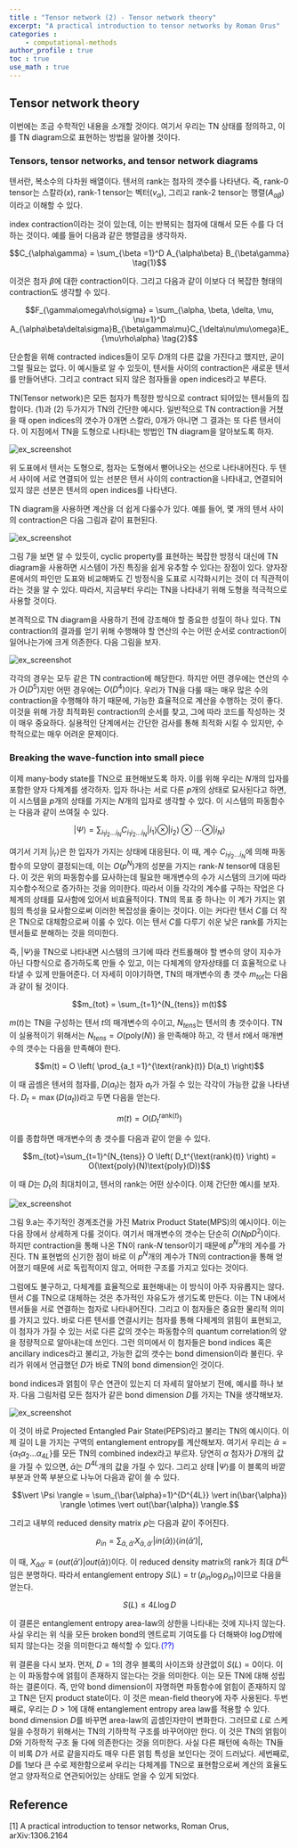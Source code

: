 ```yaml
---
title : "Tensor network (2) - Tensor network theory"
excerpt: "A practical introduction to tensor networks by Roman Orus"
categories :
    - computational-methods
author_profile : true
toc : true
use_math : true
---
```


## Tensor network theory

이번에는 조금 수학적인 내용을 소개할 것이다. 여기서 우리는 TN 상태를 정의하고, 이를 TN diagram으로 표현하는 방법을 알아볼 것이다. 

### Tensors, tensor networks, and tensor network diagrams

텐서란, 복소수의 다차원 배열이다. 텐서의 rank는 첨자의 갯수를 나타낸다. 즉, rank-$0$ tensor는 스칼라$(x)$, rank-$1$ tensor는 벡터$(v_{\alpha})$, 그리고 rank-$2$ tensor는 행렬$(A_{\alpha\beta})$이라고 이해할 수 있다.

index contraction이라는 것이 있는데, 이는 반복되는 첨자에 대해서 모든 수를 다 더하는 것이다. 예를 들어 다음과 같은 행렬곱을 생각하자.

$$C_{\alpha\gamma} = \sum_{\beta =1}^D A_{\alpha\beta} B_{\beta\gamma} \tag{1}$$

이것은 첨자 $\beta$에 대한 contraction이다. 그리고 다음과 같이 이보다 더 복잡한 형태의 contraction도 생각할 수 있다.

$$F_{\gamma\omega\rho\sigma} = \sum_{\alpha, \beta, \delta, \mu, \nu=1}^D A_{\alpha\beta\delta\sigma}B_{\beta\gamma\mu}C_{\delta\nu\mu\omega}E_{\mu\rho\alpha} \tag{2}$$

단순함을 위해 contracted indices들이 모두 $D$개의 다른 값을 가진다고 했지만, 굳이 그럴 필요는 없다. 이 예시들로 알 수 있듯이, 텐서들 사이의 contraction은 새로운 텐서를 만들어낸다. 그리고 contract 되지 않은 첨자들을 open indices라고 부른다.

TN(Tensor network)은 모든 첨자가 특정한 방식으로 contract 되어있는 텐서들의 집합이다. $(1)$과 $(2)$ 두가지가 TN의 간단한 예시다. 일반적으로 TN contraction을 거쳤을 때 open indices의 갯수가 $0$개면 스칼라, $0$개가 아니면 그 결과는 또 다른 텐서이다. 이 지점에서 TN을 도형으로 나타내는 방법인 TN diagram을 알아보도록 하자.

![ex_screenshot](/assets/images/TN/fig5.jpg)

위 도표에서 텐서는 도형으로, 첨자는 도형에서 뻗어나오는 선으로 나타내어진다. 두 텐서 사이에 서로 연결되어 있는 선분은 텐서 사이의 contraction을 나타내고, 연결되어있지 않은 선분은 텐서의 open indices를 나타낸다.

TN diagram을 사용하면 계산을 더 쉽게 다룰수가 있다. 예를 들어, 몇 개의 텐서 사이의 contraction은 다음 그림과 같이 표현된다.

![ex_screenshot](/assets/images/TN/fig6-7.jpg)

그림 7을 보면 알 수 있듯이, cyclic property를 표현하는 복잡한 방정식 대신에 TN diagram을 사용하면 시스템이 가진 특징을 쉽게 유추할 수 있다는 장점이 있다. 양자장론에서의 파인만 도표와 비교해봐도 긴 방정식을 도표로 시각화시키는 것이 더 직관적이라는 것을 알 수 있다. 따라서, 지금부터 우리는 TN을 나타내기 위해 도형을 적극적으로 사용할 것이다.

본격적으로 TN diagram을 사용하기 전에 강조해야 할 중요한 성질이 하나 있다. TN contraction의 결과를 얻기 위해 수행해야 할 연산의 수는 어떤 순서로 contraction이 일어나는가에 크게 의존한다. 다음 그림을 보자.

![ex_screenshot](/assets/images/TN/fig8.jpg)

각각의 경우는 모두 같은 TN contraction에 해당한다. 하지만 어떤 경우에는 연산의 수가 $O(D^5)$지만 어떤 경우에는 $O(D^4)$이다. 우리가 TN을 다룰 때는 매우 많은 수의 contraction을 수행해야 하기 때문에, 가능한 효율적으로 계산을 수행하는 것이 좋다. 이것을 위해 가장 최적화된 contraction의 순서를 찾고, 그에 따라 코드를 작성하는 것이 매우 중요하다. 실용적인 단계에서는 간단한 검사를 통해 최적화 시킬 수 있지만, 수학적으로는 매우 어려운 문제이다. 

### Breaking the wave-function into small piece

이제 many-body state를 TN으로 표현해보도록 하자. 이를 위해 우리는 $N$개의 입자를 포함한 양자 다체계를 생각하자. 입자 하나는 서로 다른 $p$개의 상태로 묘사된다고 하면, 이 시스템을 $p$개의 상태를 가지는 $N$개의 입자로 생각할 수 있다. 이 시스템의 파동함수는 다음과 같이 쓰여질 수 있다.

$$\vert \Psi \rangle = \sum_{i_1 i_2 \dots i_N} C_{i_1 i_2 \dots i_N} \vert i_1 \rangle \otimes \vert i_2 \rangle \otimes \cdots \otimes \vert i_N \rangle$$

여기서 기저 $\vert i_r \rangle$은 한 입자가 가지는 상태에 대응된다. 이 때, 계수 $C_{i_1 i_2 \dots i_N}$에 의해 파동함수의 모양이 결정되는데, 이는 $O(p^N)$개의 성분을 가지는 rank-$N$ tensor에 대응된다. 이 것은 위의 파동함수를 묘사하는데 필요한 매개변수의 수가 시스템의 크기에 따라 지수함수적으로 증가하는 것을 의미한다. 따라서 이들 각각의 계수를 구하는 작업은 다체계의 상태를 묘사함에 있어서 비효율적이다. TN의 목표 중 하나는 이 계가 가지는 얽힘의 특성을 묘사함으로써 이러한 복잡성을 줄이는 것이다. 이는 커다란 텐서 $C$를 더 작은 TN으로 대체함으로써 이룰 수 있다. 이는 텐서 $C$를 다루기 쉬운 낮은 rank를 가지는 텐서들로 분해하는 것을 의미한다.

즉, $\vert \Psi \rangle$을 TN으로 나타내면 시스템의 크기에 따라 컨트롤해야 할 변수의 양이 지수가 아닌 다항식으로 증가하도록 만들 수 있고, 이는 다체계의 양자상태를 더 효율적으로 나타낼 수 있게 만들어준다. 더 자세히 이야기하면, TN의 매개변수의 총 갯수 $m_{tot}$는 다음과 같이 될 것이다.

$$m_{tot} = \sum_{t=1}^{N_{tens}} m(t)$$

$m(t)$는 TN을 구성하는 텐서 $t$의 매개변수의 수이고, $N_{tens}$는 텐서의 총 갯수이다. TN이 실용적이기 위해서는 $N_{tens} = O(\text{poly}(N))$ 을 만족해야 하고, 각 텐서 $t$에서 매개변수의 갯수는 다음을 만족해야 한다.

$$m(t) = O \left( \prod_{a_t =1}^{\text{rank}(t)} D(a_t) \right)$$

이 때 곱셈은 텐서의 첨자를, $D(a_t)$는 첨자 $a_t$가 가질 수 있는 각각이 가능한 값을 나타낸다. $D_t=\max (D(a_t))$라고 두면 다음을 얻는다.

$$m(t) = O\left(D_t^{\text{rank}(t)}\right)$$

이를 종합하면 매개변수의 총 갯수를 다음과 같이 얻을 수 있다.

$$m_{tot}=\sum_{t=1}^{N_{tens}} O \left( D_t^{\text{rank}(t)} \right) = O(\text{poly}(N)\text{poly}(D))$$

이 때 $D$는 $D_t$의 최대치이고, 텐서의 rank는 어떤 상수이다. 이제 간단한 예시를 보자.

![ex_screenshot](/assets/images/TN/fig9.jpg)

그림 9.a는 주기적인 경계조건을 가진 Matrix Product State(MPS)의 예시이다. 이는 다음 장에서 상세하게 다룰 것이다. 여기서 매개변수의 갯수는 단순히 $O(NpD^2)$이다. 하지만 contraction을 통해 나온 TN이 rank-$N$ tensor이기 때문에 $p^N$개의 게수를 가진다. TN 표현법의 신기한 점이 바로 이 $p^N$개의 계수가 TN의 contraction을 통해 얻어졌기 때문에 서로 독립적이지 않고, 어떠한 구조를 가지고 있다는 것이다.

그럼에도 불구하고, 다체계를 효율적으로 표현해내는 이 방식이 아주 자유롭지는 않다. 텐서 $C$를 TN으로 대체하는 것은 추가적인 자유도가 생기도록 만든다. 이는 TN 내에서 텐서들을 서로 연결하는 첨자로 나타내어진다. 그리고 이 첨자들은 중요한 물리적 의미를 가지고 있다. 바로 다른 텐서를 연결시키는 첨자를 통해 다체계의 얽힘이 표현되고, 이 첨자가 가질 수 있는 서로 다른 값의 갯수는 파동함수의 quantum correlation의 양을 정량적으로 알아내는데 쓰인다. 그런 의미에서 이 첨자들은 bond indices 혹은 ancillary indices라고 불리고, 가능한 값의 갯수는 bond dimension이라 불린다. 우리가 위에서 언급했던 $D$가 바로 TN의 bond dimension인 것이다.

bond indices과 얽힘이 무슨 연관이 있는지 더 자세히 알아보기 전에, 예시를 하나 보자. 다음 그림처럼 모든 첨자가 같은 bond dimension $D$를 가지는 TN을 생각해보자.

![ex_screenshot](/assets/images/TN/fig10.jpg)

이 것이 바로 Projected Entangled Pair State(PEPS)라고 불리는 TN의 예시이다. 이제 길이 L을 가지는 구역의 entanglement entropy를 계산해보자. 여기서 우리는 $\bar{\alpha} = \{ \alpha_1 \alpha_2 \dots \alpha_{4L}\}$를 모든 TN의 combined index라고 부르자. 당연히 $\alpha$ 첨자가 $D$개의 값을 가질 수 있으면, $\bar{\alpha}$는 $D^{4L}$개의 값을 가질 수 있다. 그리고 상태 $\vert \Psi \rangle$를 이 블록의 바깥 부분과 안쪽 부분으로 나누어 다음과 같이 쓸 수 있다.

$$\vert \Psi \rangle = \sum_{\bar{\alpha}=1}^{D^{4L}} \vert in(\bar{\alpha}) \rangle \otimes \vert out(\bar{\alpha}) \rangle.$$

그리고 내부의 reduced density matrix $\rho$는 다음과 같이 주어진다.

$$\rho_{in} = \sum_{\bar{\alpha},\bar{\alpha}'} X_{\bar{\alpha},\bar{\alpha}'} \vert in (\bar{\alpha})\rangle \langle in(\bar{\alpha}')\vert ,$$

이 때, $X_{\bar{\alpha}\bar{\alpha}'} \equiv \langle out(\bar{\alpha}') \vert out(\bar{\alpha}) \rangle$이다. 이 reduced density matrix의 rank가 최대 $D^{4L}$임은 분명하다. 따라서 entanglement entropy $S(L) = \text{tr}\, (\rho_{in} \log \rho_{in})$이므로 다음을 얻는다.

$$S(L) \le 4L\log D$$

이 결론은 entanglement entropy area-law의 상한을 나타내는 것에 지나지 않는다. 사실 우리는 위 식을 모든 broken bond의 엔트로피 기여도를 다 더해봐야 $\log D$밖에 되지 않는다는 것을 의미한다고 해석할 수 있다.<span style="color:blue">(??)</span>

위 결론을 다시 보자. 먼저, $D=1$의 경우 블록의 사이즈와 상관없이 $S(L) = 0$이다. 이는 이 파동함수에 얽힘이 존재하지 않는다는 것을 의미한다. 이는 모든 TN에 대해 성립하는 결론이다. 즉, 만약 bond dimension이 자명하면 파동함수에 얽힘이 존재하지 않고 TN은 단지 product state이다. 이 것은 mean-field theory에 자주 사용된다. 두번째로, 우리는 $D>1$에 대해 entanglement entropy area law를 적용할 수 있다.  bond dimension $D$를 바꾸면 area-law의 곱셈인자만이 변화한다. 그러므로 $L$로 스케일을 수정하기 위해서는 TN의 기하학적 구조를 바꾸어야만 한다. 이 것은 TN의 얽힘이 $D$와 기하학적 구조 둘 다에 의존한다는 것을 의미한다. 사실 다른 패턴에 속하는 TN들이 비록 $D$가 서로 같을지라도 매우 다른 얽힘 특성을 보인다는 것이 드러났다. 세번째로, $D$를 $1$보다 큰 수로 제한함으로써 우리는 다체계를 TN으로 표현함으로써 계산의 효율도 얻고 양자적으로 연관되어있는 상태도 얻을 수 있게 되었다.












## Reference

[1] A practical introduction to tensor networks, Roman Orus, arXiv:1306.2164
